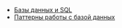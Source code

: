 
* [Базы данных и SQL](https://github.com/codedokode/pasta/blob/master/db/databases.md)
* [Паттерны работы с базой данных](https://gist.github.com/codedokode/c4cbc4d7dc8e45ea074a)
